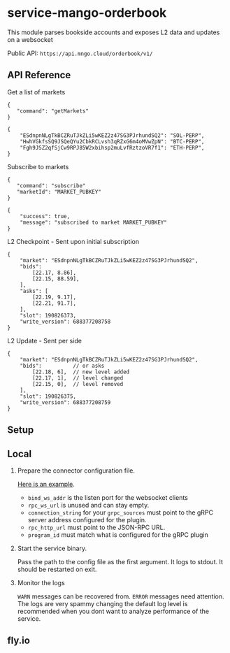 # service-mango-orderbook

This module parses bookside accounts and exposes L2 data and updates on a websocket

Public API: `https://api.mngo.cloud/orderbook/v1/`

## API Reference

Get a list of markets

```
{
   "command": "getMarkets"
}
```

```
{
    "ESdnpnNLgTkBCZRuTJkZLi5wKEZ2z47SG3PJrhundSQ2": "SOL-PERP",
    "HwhVGkfsSQ9JSQeQYu2CbkRCLvsh3qRZxG6m4oMVwZpN": "BTC-PERP",
    "Fgh9JSZ2qfSjCw9RPJ85W2xbihsp2muLvfRztzoVR7f1": "ETH-PERP",
}
```

Subscribe to markets

```
{
   "command": "subscribe"
   "marketId": "MARKET_PUBKEY"
}
```

```
{
    "success": true,
    "message": "subscribed to market MARKET_PUBKEY"
}
```

L2 Checkpoint - Sent upon initial subscription

```
{
    "market": "ESdnpnNLgTkBCZRuTJkZLi5wKEZ2z47SG3PJrhundSQ2",
    "bids":
        [22.17, 8.86],
        [22.15, 88.59],
    ],
    "asks": [
        [22.19, 9.17],
        [22.21, 91.7],
    ],
    "slot": 190826373,
    "write_version": 688377208758
}
```

L2 Update - Sent per side

```
{
    "market": "ESdnpnNLgTkBCZRuTJkZLi5wKEZ2z47SG3PJrhundSQ2",
    "bids":          // or asks
        [22.18, 6],  // new level added
        [22.17, 1],  // level changed
        [22.15, 0],  // level removed
    ],
    "slot": 190826375,
    "write_version": 688377208759
}
```


## Setup

## Local

1. Prepare the connector configuration file.

   [Here is an example](service-mango-orderbook/conf/example-config.toml).

   - `bind_ws_addr` is the listen port for the websocket clients
   - `rpc_ws_url` is unused and can stay empty.
   - `connection_string` for your `grpc_sources` must point to the gRPC server
     address configured for the plugin.
   - `rpc_http_url` must point to the JSON-RPC URL.
   - `program_id` must match what is configured for the gRPC plugin

2. Start the service binary.

   Pass the path to the config file as the first argument. It logs to stdout. It
   should be restarted on exit.

3. Monitor the logs

   `WARN` messages can be recovered from. `ERROR` messages need attention. The
   logs are very spammy changing the default log level is recommended when you
   dont want to analyze performance of the service.

## fly.io

